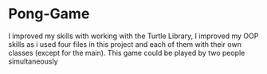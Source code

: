 # Pong-Game
I improved my skills with working with the Turtle Library, I improved my OOP skills as i used four files in this project and each of them with their own classes (except for the main). This game could be played by two people simultaneously 
